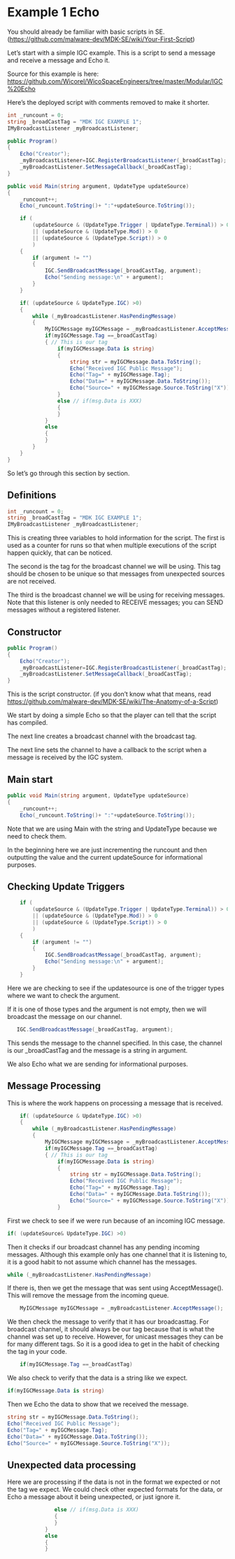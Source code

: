 # Example 1 Echo
You should already be familiar with basic scripts in SE.  (https://github.com/malware-dev/MDK-SE/wiki/Your-First-Script) 

Let’s start with a simple IGC example.  This is a script to send a message and receive a message and Echo it.

Source for this example is here: https://github.com/Wicorel/WicoSpaceEngineers/tree/master/Modular/IGC%20Echo

Here’s the deployed script with comments removed to make it shorter.

```csharp
int _runcount = 0;
string _broadCastTag = "MDK IGC EXAMPLE 1";
IMyBroadcastListener _myBroadcastListener;

public Program()
{
    Echo("Creator");
    _myBroadcastListener=IGC.RegisterBroadcastListener(_broadCastTag);
    _myBroadcastListener.SetMessageCallback(_broadCastTag); 
}

public void Main(string argument, UpdateType updateSource)
{
    _runcount++;
    Echo(_runcount.ToString()+ ":"+updateSource.ToString());

    if (
        (updateSource & (UpdateType.Trigger | UpdateType.Terminal)) > 0
        || (updateSource & (UpdateType.Mod)) > 0 
        || (updateSource & (UpdateType.Script)) > 0
        )
    { 
        if (argument != "")
        {
            IGC.SendBroadcastMessage(_broadCastTag, argument);
            Echo("Sending message:\n" + argument);
        }
    }

    if( (updateSource & UpdateType.IGC) >0)
    { 
        while (_myBroadcastListener.HasPendingMessage)
        {
            MyIGCMessage myIGCMessage = _myBroadcastListener.AcceptMessage();
            if(myIGCMessage.Tag ==_broadCastTag)
            { // This is our tag
                if(myIGCMessage.Data is string)
                {
                    string str = myIGCMessage.Data.ToString();
                    Echo("Received IGC Public Message");
                    Echo("Tag=" + myIGCMessage.Tag);
                    Echo("Data=" + myIGCMessage.Data.ToString());
                    Echo("Source=" + myIGCMessage.Source.ToString("X"));
                }
                else // if(msg.Data is XXX)
                {
                }
            }
            else
            {
            }
        }
    }
}
```

So let’s go through this section by section.

## Definitions
```csharp
int _runcount = 0;
string _broadCastTag = "MDK IGC EXAMPLE 1";
IMyBroadcastListener _myBroadcastListener;
```

This is creating three variables to hold information for the script. The first is used as a counter for runs so that when multiple executions of the script happen quickly, that can be noticed.

The second is the tag for the broadcast channel we will be using.  This tag should be chosen to be unique so that messages from unexpected sources are not received.

The third is the broadcast channel we will be using for receiving messages.  Note that this listener is only needed to RECEIVE messages; you can SEND messages without a registered listener.

## Constructor

```csharp
public Program()
{
    Echo("Creator");
    _myBroadcastListener=IGC.RegisterBroadcastListener(_broadCastTag);
    _myBroadcastListener.SetMessageCallback(_broadCastTag); 
}
```

This is the script constructor.  (if you don’t know what that means, read https://github.com/malware-dev/MDK-SE/wiki/The-Anatomy-of-a-Script)

We start by doing a simple Echo so that the player can tell that the script has compiled.

The next line creates a broadcast channel with the broadcast tag.  

The next line sets the channel to have a callback to the script when a message is received by the IGC system.


## Main start
```csharp
public void Main(string argument, UpdateType updateSource)
{
    _runcount++;
    Echo(_runcount.ToString()+ ":"+updateSource.ToString());
```
Note that we are using Main with the string and UpdateType because we need to check them.

In the beginning here we are just incrementing the runcount and then outputting the value and the current updateSource for informational purposes.

## Checking Update Triggers
```csharp
    if (
        (updateSource & (UpdateType.Trigger | UpdateType.Terminal)) > 0
        || (updateSource & (UpdateType.Mod)) > 0 
        || (updateSource & (UpdateType.Script)) > 0
        )
    { 
        if (argument != "")
        {
            IGC.SendBroadcastMessage(_broadCastTag, argument);
            Echo("Sending message:\n" + argument);
        }
    }
```
Here we are checking to see if the updatesource is one of the trigger types where we want to check the argument.

If it is one of those types and the argument is not empty, then we will broadcast the message on our channel.
```csharp
   IGC.SendBroadcastMessage(_broadCastTag, argument);
```

This sends the message to the channel specified.  In this case, the channel is our _broadCastTag and the message is a string in argument.

We also Echo what we are sending for informational purposes.

## Message Processing
This is where the work happens on processing a message that is received.

```csharp
    if( (updateSource & UpdateType.IGC) >0)
    { 
        while (_myBroadcastListener.HasPendingMessage)
        {
            MyIGCMessage myIGCMessage = _myBroadcastListener.AcceptMessage();
            if(myIGCMessage.Tag ==_broadCastTag)
            { // This is our tag
                if(myIGCMessage.Data is string)
                {
                    string str = myIGCMessage.Data.ToString();
                    Echo("Received IGC Public Message");
                    Echo("Tag=" + myIGCMessage.Tag);
                    Echo("Data=" + myIGCMessage.Data.ToString());
                    Echo("Source=" + myIGCMessage.Source.ToString("X"));
                }
```                

First we check to see if we were run because of an incoming IGC message.
```csharp
if( (updateSource& UpdateType.IGC) >0)
```

Then it checks if our broadcast channel has any pending incoming messages. Although this example only has one channel that it is listening to, it is a good habit to not assume which channel has the messages.
```csharp
while (_myBroadcastListener.HasPendingMessage)
```

If there is, then we get the message that was sent using AcceptMessage().  This will remove the message from the incoming queue.
```csharp
	MyIGCMessage myIGCMessage = _myBroadcastListener.AcceptMessage();
```
We then check the message to verify that it has our broadcasttag. For broadcast channel, it should always be our tag because that is what the channel was set up to receive.  However, for unicast messages they can be for many different tags.  So it is a good idea to get in the habit of checking the tag in your code.
```csharp
	if(myIGCMessage.Tag ==_broadCastTag)
```

We also check to verify that the data is a string like we expect.
```csharp
if(myIGCMessage.Data is string)
```

Then we Echo the data to show that we received the message.
```csharp
string str = myIGCMessage.Data.ToString();
Echo("Received IGC Public Message");
Echo("Tag=" + myIGCMessage.Tag);
Echo("Data=" + myIGCMessage.Data.ToString());
Echo("Source=" + myIGCMessage.Source.ToString("X"));
```

## Unexpected data processing

Here we are processing if the data is not in the format we expected or not the tag we expect.  We could check other expected formats for the data, or Echo a message about it being unexpected, or just ignore it.
```csharp
               else // if(msg.Data is XXX)
               {
               }
            }
            else
            {
            }
```

